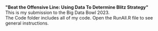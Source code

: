 **"Beat the Offensive Line: Using Data To Determine Blitz Strategy"**  
This is my submission to the Big Data Bowl 2023.  
The Code folder includes all of my code.  Open the RunAll.R file to see general instructions.  
